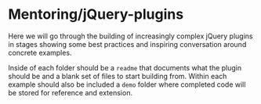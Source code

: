 # Mentoring/jQuery-plugins

Here we will go through the building of increasingly complex jQuery plugins in stages showing some best practices and inspiring conversation around concrete examples.

Inside of each folder should be a `readme` that documents what the plugin should be and a blank set of files to start building from. Within each example should also be included a `demo` folder where completed code will be stored for reference and extension.